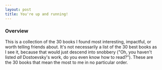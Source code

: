 ```yaml
---
layout: post
title: You're up and running!
---
```


### Overview

This is a collection of the 30 books I found most interesting, impactful, or worth telling friends about. It's not necessarily a list of the 30 best books as I see it, because that would just descend into snobbery ("Oh, you haven't listed *all* Dostoevsky's work, do you even know how to read?"). These are the 30 books that mean the most to me in no particular order.